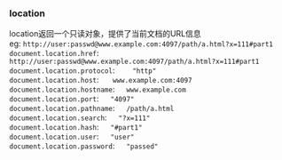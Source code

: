### location
location返回一个只读对象，提供了当前文档的URL信息<br>
eg: `http://user:passwd@www.example.com:4097/path/a.html?x=111#part1`<br>
`document.location.href`:&ensp;&ensp;&ensp;
`http://user:passwd@www.example.com:4097/path/a.html?x=111#part1`<br>
`document.location.protocol`: &ensp;&ensp;&ensp;&ensp;`"http"`<br>
`document.location.host`: &ensp;&ensp;&ensp;`www.example.com:4097`<br>
`document.location.hostname`:&ensp;&ensp;&ensp;`www.example.com`<br>
`document.location.port`:&ensp;&ensp;&ensp;`"4097"`<br>
`document.location.pathname`:&ensp;&ensp;&ensp;`/path/a.html`<br>
`document.location.search`:&ensp;&ensp;&ensp;`"?x=111"`<br>
`document.location.hash`:&ensp;&ensp;&ensp;`"#part1"`<br>
`document.location.user`:&ensp;&ensp;&ensp;`"user"`<br>
`document.location.password`:&ensp;&ensp;&ensp;`"passed"`<br>